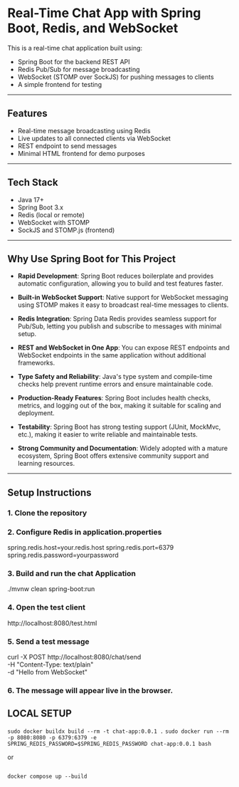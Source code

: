 # Real-Time Chat App with Spring Boot, Redis, and WebSocket

This is a real-time chat application built using:

- Spring Boot for the backend REST API
- Redis Pub/Sub for message broadcasting
- WebSocket (STOMP over SockJS) for pushing messages to clients
- A simple frontend for testing

---

## Features

- Real-time message broadcasting using Redis
- Live updates to all connected clients via WebSocket
- REST endpoint to send messages
- Minimal HTML frontend for demo purposes

---

## Tech Stack

- Java 17+
- Spring Boot 3.x
- Redis (local or remote)
- WebSocket with STOMP
- SockJS and STOMP.js (frontend)

---
## Why Use Spring Boot for This Project

- **Rapid Development**: Spring Boot reduces boilerplate and provides automatic configuration, allowing you to build and test features faster.

- **Built-in WebSocket Support**: Native support for WebSocket messaging using STOMP makes it easy to broadcast real-time messages to clients.

- **Redis Integration**: Spring Data Redis provides seamless support for Pub/Sub, letting you publish and subscribe to messages with minimal setup.

- **REST and WebSocket in One App**: You can expose REST endpoints and WebSocket endpoints in the same application without additional frameworks.

- **Type Safety and Reliability**: Java's type system and compile-time checks help prevent runtime errors and ensure maintainable code.

- **Production-Ready Features**: Spring Boot includes health checks, metrics, and logging out of the box, making it suitable for scaling and deployment.

- **Testability**: Spring Boot has strong testing support (JUnit, MockMvc, etc.), making it easier to write reliable and maintainable tests.

- **Strong Community and Documentation**: Widely adopted with a mature ecosystem, Spring Boot offers extensive community support and learning resources.

---

## Setup Instructions

### 1. Clone the repository

### 2. Configure Redis in application.properties
spring.redis.host=your.redis.host
spring.redis.port=6379
spring.redis.password=yourpassword

### 3. Build and run the chat Application
./mvnw clean spring-boot:run

### 4. Open the test client
http://localhost:8080/test.html

### 5. Send a test message
curl -X POST http://localhost:8080/chat/send \
-H "Content-Type: text/plain" \
-d "Hello from WebSocket"

### 6. The message will appear live in the browser.


## LOCAL SETUP
`sudo docker buildx build --rm -t chat-app:0.0.1 .`
`sudo docker run --rm -p 8080:8080 -p 6379:6379 -e SPRING_REDIS_PASSWORD=$SPRING_REDIS_PASSWORD chat-app:0.0.1 bash`

or 

```

docker compose up --build

```